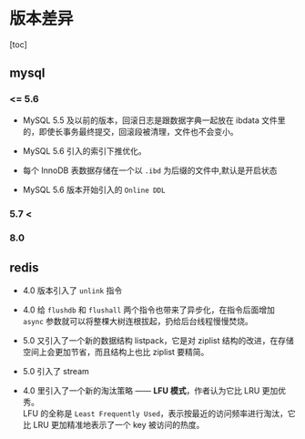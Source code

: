 # 版本差异

[toc]

## mysql

### <= 5.6

- MySQL 5.5 及以前的版本，回滚日志是跟数据字典一起放在 ibdata 文件里的，即使长事务最终提交，回滚段被清理，文件也不会变小。

- MySQL 5.6 引入的索引下推优化。

- 每个 InnoDB 表数据存储在一个以 `.ibd` 为后缀的文件中,默认是开启状态

- MySQL 5.6 版本开始引入的 `Online DDL`

### 5.7 <

### 8.0

## redis

- 4.0 版本引入了 `unlink` 指令
- 4.0 给 `flushdb` 和 `flushall` 两个指令也带来了异步化，在指令后面增加 `async` 参数就可以将整棵大树连根拔起，扔给后台线程慢慢焚烧。
- 5.0 又引入了一个新的数据结构 listpack，它是对 ziplist 结构的改进，在存储空间上会更加节省，而且结构上也比 ziplist 要精简。

- 5.0 引入了 stream
- 4.0 里引入了一个新的淘汰策略 —— **LFU 模式**，作者认为它比 LRU 更加优秀。  
LFU 的全称是 `Least Frequently Used`，表示按最近的访问频率进行淘汰，它比 LRU 更加精准地表示了一个 key 被访问的热度。

